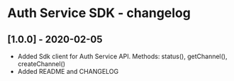 # Auth Service SDK - changelog

## [1.0.0] - 2020-02-05
- Added Sdk client for Auth Service API. Methods: status(), getChannel(), createChannel()
- Added README and CHANGELOG   
